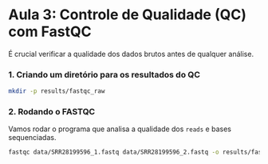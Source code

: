 # Aula 3: Controle de Qualidade (QC) com FastQC

É crucial verificar a qualidade dos dados brutos antes de qualquer análise.

### 1. Criando um diretório para os resultados do QC
```bash
mkdir -p results/fastqc_raw
```

### 2. Rodando o FASTQC
Vamos rodar o programa que analisa a qualidade dos `reads` e bases sequenciadas.

```bash
fastqc data/SRR28199596_1.fastq data/SRR28199596_2.fastq -o results/fastqc_raw
```
